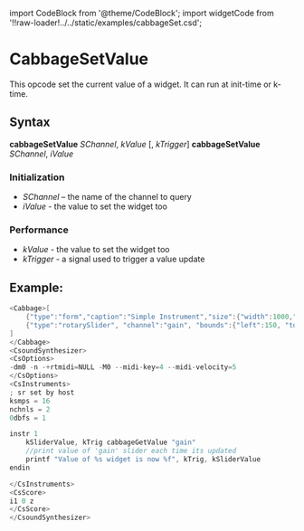 import CodeBlock from '@theme/CodeBlock';
import widgetCode from '!!raw-loader!../../static/examples/cabbageSet.csd';

# CabbageSetValue

This opcode set the current value of a widget. It can run at init-time or k-time. 

## Syntax

**cabbageSetValue** *SChannel*, *kValue* [, *kTrigger*] 
**cabbageSetValue** *SChannel*, *iValue* 


### Initialization
* *SChannel* – the name of the channel to query
* *iValue* - the value to set the widget too

### Performance
* *kValue* - the value to set the widget too
* *kTrigger* - a signal used to trigger a value update 


## Example:

```cs
<Cabbage>[
    {"type":"form","caption":"Simple Instrument","size":{"width":1000,"height":520},"pluginId":"RMSy"},
    {"type":"rotarySlider", "channel":"gain", "bounds":{"left":150, "top":10, "width":100, "height":100}, "range":{"min":0, "max":2, "value":1, "skew":1, "increment":0.1}, "text":"Gain"},
]
</Cabbage>
<CsoundSynthesizer>
<CsOptions>
-dm0 -n -+rtmidi=NULL -M0 --midi-key=4 --midi-velocity=5
</CsOptions>
<CsInstruments>
; sr set by host
ksmps = 16
nchnls = 2
0dbfs = 1

instr 1 
    kSliderValue, kTrig cabbageGetValue "gain"
    //print value of 'gain' slider each time its updated
    printf "Value of %s widget is now %f", kTrig, kSliderValue
endin

</CsInstruments>  
<CsScore>
i1 0 z
</CsScore>
</CsoundSynthesizer>
```
